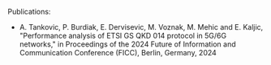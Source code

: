 Publications:
- A. Tankovic, P. Burdiak, E. Dervisevic, M. Voznak, M. Mehic and E. Kaljic, "Performance analysis of ETSI GS QKD 014 protocol in 5G/6G networks," in Proceedings of the 2024 Future of Information and Communication Conference (FICC), Berlin, Germany, 2024
